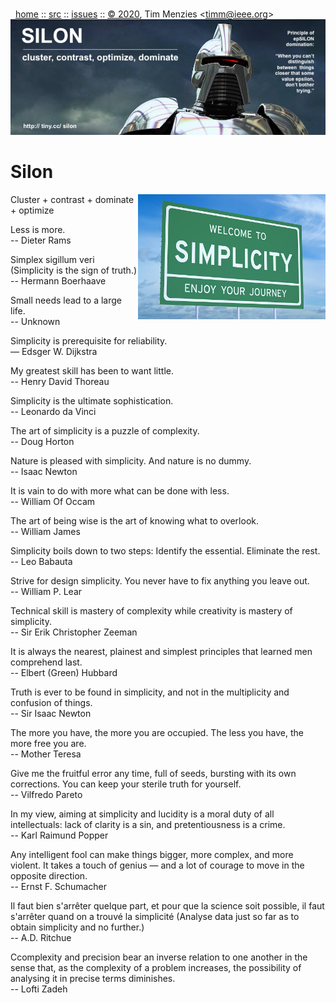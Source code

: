 <a name=top></a><p>       
&nbsp;&nbsp;[home](http://tiny.cc/silon#top) ::
[src](https://github.com/timm/silon/raw/master/src) ::
[issues](http://tiny.cc/silon) ::
<a href="https://github.com/timm/silon/raw/master/raw/master/LICENSE.md">&copy; 2020</a>, Tim Menzies <<a href="mailto:timm@ieee.org">timm&commat;ieee.org</a>>
<br> [<img width=900 src="https://github.com/timm/silon/raw/master/etc/img/banner.jpg">](http://tiny.cc/silon)<br>


# Silon

<img width=300 align=right src="etc/img/simplicity.jpg">

Cluster + contrast + dominate + optimize 

Less is more.   
-- Dieter Rams

Simplex sigillum veri
(Simplicity is the sign of truth.)  
-- Hermann Boerhaave

Small needs lead to a large life.   
-- Unknown

Simplicity is prerequisite for reliability.  
— Edsger W. Dijkstra

My greatest skill has been to want little.    
-- Henry David Thoreau

Simplicity is the ultimate sophistication.  
-- Leonardo da Vinci

The art of simplicity is a puzzle of complexity.  
-- Doug Horton

Nature is pleased with simplicity. And nature is no dummy.   
-- Isaac Newton


It is vain to do with more what can be done with less.   
-- William Of Occam

The art of being wise is the art of knowing what to overlook.   
-- William James

Simplicity boils down to two steps: Identify the essential. Eliminate the rest.   
-- Leo Babauta 


Strive for design simplicity. You never have to fix anything you leave out.   
-- William P. Lear

Technical skill is mastery of complexity while creativity is mastery of simplicity.  
--  Sir Erik Christopher Zeeman

It is always the nearest, plainest and simplest principles that learned men comprehend last.  
-- Elbert (Green) Hubbard

Truth is ever to be found in simplicity, and not in the multiplicity and confusion of things.  
-- Sir Isaac Newton


The more you have, the more you are occupied. The less you have, the more free you are.  
-- Mother Teresa

Give me the fruitful error any time, full of seeds, bursting with its own corrections. You can keep your sterile truth for yourself.    
--  Vilfredo Pareto

In my view, aiming at simplicity and lucidity is a moral duty of all intellectuals: lack of clarity is a sin, and pretentiousness is a crime.  
--  Karl Raimund Popper




Any intelligent fool can make things bigger, more complex, and more violent. It takes a touch of genius — and a lot of courage to move in the opposite direction.   
-- Ernst F. Schumacher


Il faut bien s'arrêter quelque part, et pour que la science soit possible, il faut s'arrêter quand on a trouvé la simplicité
(Analyse data just so far as to obtain simplicity and no further.)   
-- A.D. Ritchue


Ccomplexity and precision bear an inverse relation to one another in the sense that, as the complexity of a problem increases, the possibility of analysing it in precise terms diminishes.  
-- Lofti Zadeh 

